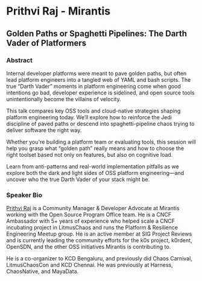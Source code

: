 # Prithvi Raj - Mirantis
## Golden Paths or Spaghetti Pipelines: The Darth Vader of Platformers
### Abstract
Internal developer platforms were meant to pave golden paths, but often lead platform engineers into a tangled web of YAML and bash scripts. The true “Darth Vader” moments in platform engineering come when good intentions go bad, developer experience is sidelined, and open source tools unintentionally become the villains of velocity.

This talk compares key OSS tools and cloud-native strategies shaping platform engineering today. We’ll explore how to reinforce the Jedi discipline of paved paths or descend into spaghetti-pipeline chaos trying to deliver software the right way.

Whether you're building a platform team or evaluating tools, this session will help you grasp what “golden path” really means and how to choose the right toolset based not only on features, but also on cognitive load.

Learn from anti-patterns and real-world implementation pitfalls as we explore both the dark and light sides of OSS platform engineering—and uncover who the true Darth Vader of your stack might be.
### Speaker Bio
[Prithvi Raj](https://www.linkedin.com/in/prithvi1307/) is a Community Manager & Developer Advocate at Mirantis working with the Open Source Program Office team. He is a CNCF Ambassador with 5+ years of experience who helped scale a CNCF incubating project in LitmusChaos and runs the Platform & Resilience Engineering Meetup group. He is an active member at SIG Project Reviews and is currently leading the community efforts for the k0s project, k0rdent, OpenSDN, and the other OSS initiatives Mirantis is contributing to.

He is a co-organizer to KCD Bengaluru, and previously did Chaos Carnival, LitmusChaosCon and KCD Chennai.
He was previously at Harness, ChaosNative, and MayaData.